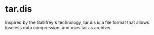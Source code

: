 tar.dis
=======
Inspired by the Gallifrey's technology, tar.dis is a file format that allows loseless data compression, and uses tar as archiver.
